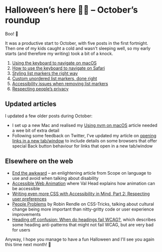 # Halloween’s here 🎃🍂 – October’s roundup

Boo! 👻

It was a productive start to October, with five posts in the first fortnight. Then one of my kids caught a cold and wasn't sleeping well, so my early starts (and therefore my writing) took a bit of a knock.

1. [Using the keyboard to navigate on macOS](https://www.tempertemper.net/blog/using-the-keyboard-to-navigate-on-macos)
2. [How to use the keyboard to navigate on Safari](https://www.tempertemper.net/blog/how-to-use-the-keyboard-to-navigate-on-safari)
3. [Styling list markers the right way](https://www.tempertemper.net/blog/styling-list-markers-the-right-way)
4. [Custom unordered list markers, done right](https://www.tempertemper.net/blog/custom-unordered-list-markers-done-right)
5. [Accessibility issues when removing list markers](https://www.tempertemper.net/blog/accessibility-issues-when-removing-list-markers)
6. [Respecting people’s privacy](https://www.tempertemper.net/blog/respecting-peoples-privacy)


## Updated articles

I updated a few older posts during October:

- I set up a new Mac and realised my [Using nvm on macOS](https://www.tempertemper.net/blog/using-nvm-on-macos) article needed a wee bit of extra detail
- Following some feedback on Twitter, I've updated my article on [opening links in a new tab/window](https://www.tempertemper.net/blog/opening-links-in-a-new-tab-or-window-is-better-avoided) to include details on some browsers that offer special Back button behaviour for links that open in a new tab/window


## Elsewhere on the web

- [End the awkward](https://www.scope.org.uk/campaigns/end-the-awkward/) – an enlightening article from Scope on language to use and avoid when talking about disability
- [Accessible Web Animation](https://css-tricks.com/accessible-web-animation-the-wcag-on-animation-explained/) where Val Head explains how animation can be accessible
- [Writing even more CSS with Accessibility in Mind, Part 2: Respecting user preferences](https://www.matuzo.at/blog/writing-even-more-css-with-accessibility-in-mind-user-preferences/)
- [People Problems](https://css-tricks.com/people-problems/) by Robin Rendle on CSS-Tricks, talking about cultural change being more important than nitty-gritty code or user experience improvements
- [Heading off confusion: When do headings fail WCAG?](https://developer.paciellogroup.com/blog/2020/03/heading-off-confusion-when-do-headings-fail-wcag/), which describes some heading anti-patterns that might not fail WCAG, but are very bad for users

Anyway, I hope you manage to have a fun Halloween and I'll see you again this time next month! 🦇
